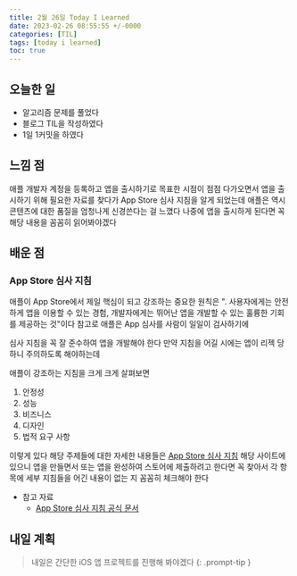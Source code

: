 ```yaml
---
title: 2월 26일 Today I Learned
date: 2023-02-26 08:55:55 +/-0000
categories: [TIL]
tags: [today i learned]
toc: true
---
```


## 오늘한 일

* 알고리즘 문제를 풀었다
* 블로그 TIL을 작성하였다
* 1일 1커밋을 하였다

## 느낌 점

애플 개발자 계정을 등록하고 앱을 출시하기로 목표한 시점이 점점 다가오면서
앱을 출시하기 위해 필요한 자료를 찾다가 App Store 심사 지침을 알게 되었는데 애플은 역시 콘텐츠에 대한 품질을 엄청나게 신경쓴다는 걸 느꼈다
나중에 앱을 출시하게 된다면 꼭 해당 내용을 꼼꼼히 읽어봐야겠다

## 배운 점

### App Store 심사 지침

애플이 App Store에서 제일 핵심이 되고 강조하는 중요한 원칙은 ". 사용자에게는 안전하게 앱을 이용할 수 있는 경험, 개발자에게는 뛰어난 앱을 개발할 수 있는 훌륭한 기회를 제공하는 것"이다 참고로 애플은 App 심사를 사람이 일일이 검사하기에 

심사 지침을 꼭 잘 준수하여 앱을 개발해야 한다 만약 지침을 어길 시에는 앱이 리젝 당하니 주의하도록 해야하는데

애플이 강조하는 지침을 크게 크게 살펴보면

1. 안정성
2. 성능
3. 비즈니스
4. 디자인
5. 법적 요구 사항

이렇게 있다 해당 주제들에 대한 자세한 내용들은 [App Store 심사 지침](https://developer.apple.com/kr/app-store/review/guidelines/) 해당 사이트에 있으니 앱을 만들면서 또는 앱을 완성하여 스토어에 제출하려고 한다면 꼭 찾아서 각 항목에 세부 지침들을 어긴 내용이 없는 지 꼼꼼히 체크해야 한다

* 참고 자료 
    * [App Store 심사 지침 공식 문서](https://developer.apple.com/kr/app-store/review/guidelines/)


## 내일 계획

> 내일은 간단한 iOS 앱 프로젝트를 진행해 봐야겠다
{: .prompt-tip }
